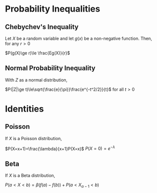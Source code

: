 # Probability Inequalities

## Chebychev's Inequality

Let $X$ be a random variable and let $g(x)$ be a non-negative function. Then, for any $r>0$

$P(g(X)\ge r)\le \frac{Eg(X)}{r}$

## Normal Probability Inequality

With $Z$ as a normal distribution,

$P(|Z|\ge t)\le\sqrt{\frac{e}{\pi}}\frac{e^{-t^2/2}}{t}$ for all $t>0$

# Identities

## Poisson

If $X$ is a Poisson distribution,

$P(X=x+1)=\frac{\lambda}{x+1}P(X=x)$
$P(X=0)=e^{-\lambda}$

## Beta

If $X$ is a Beta distribution,

$P(a<X<b)=\beta(f(a)-f(b))+P(a<X_{\alpha-1}<b)$